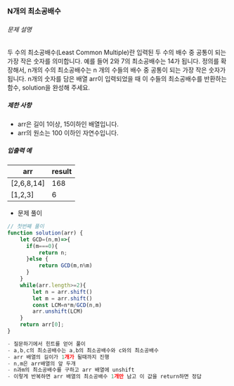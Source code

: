 ### N개의 최소공배수

###### 문제 설명

두 수의 최소공배수(Least Common Multiple)란 입력된 두 수의 배수 중 공통이 되는 가장 작은 숫자를 의미합니다. 예를 들어 2와 7의 최소공배수는 14가 됩니다. 정의를 확장해서, n개의 수의 최소공배수는 n 개의 수들의 배수 중 공통이 되는 가장 작은 숫자가 됩니다. n개의 숫자를 담은 배열 arr이 입력되었을 때 이 수들의 최소공배수를 반환하는 함수, solution을 완성해 주세요.

##### 제한 사항

- arr은 길이 1이상, 15이하인 배열입니다.
- arr의 원소는 100 이하인 자연수입니다.

##### 입출력 예

| arr        | result |
| ---------- | ------ |
| [2,6,8,14] | 168    |
| [1,2,3]    | 6      |



- 문제 풀이

```javascript
// 첫번째 풀이
function solution(arr) {
    let GCD=(n,m)=>{
      if(m===0){
          return n;
      }else {
          return GCD(m,n%m)
      }
    }
    while(arr.length>=2){
        let n = arr.shift()
        let m = arr.shift()
        const LCM=n*m/GCD(n,m)
        arr.unshift(LCM)
    }
    return arr[0];
}

- 질문하기에서 힌트를 얻어 풀이
- a,b,c의 최소공배수는 a,b의 최소공배수와 c와의 최소공배수
- arr 배열의 길이가 1개가 될때까지 진행
- n,m은 arr배열의 앞 두개
- n과m의 최소공배수를 구하고 arr 배열에 unshift
- 이렇게 반복하면 arr 배열의 최소공배수 1개만 남고 이 값을 return하면 정답
```